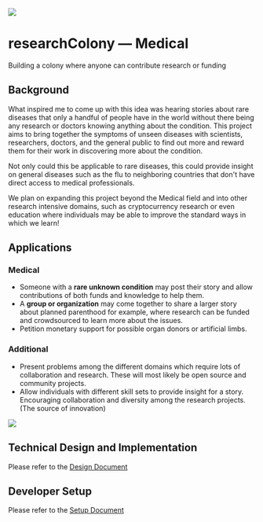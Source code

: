 <img src="https://github.com/ConnorChristie/diagnosis-colony/blob/master/researchColony.png?raw=true" align="middle">

# researchColony &mdash; Medical
Building a colony where anyone can contribute research or funding

## Background
What inspired me to come up with this idea was hearing stories about rare diseases that only a handful of people have in the world without there being any research or doctors knowing anything about the condition. This project aims to bring together the symptoms of unseen diseases with scientists, researchers, doctors, and the general public to find out more and reward them for their work in discovering more about the condition.

Not only could this be applicable to rare diseases, this could provide insight on general diseases such as the flu to neighboring countries that don't have direct access to medical professionals.

We plan on expanding this project beyond the Medical field and into other research intensive domains, such as cryptocurrency research or even education where individuals may be able to improve the standard ways in which we learn!

## Applications
### Medical
* Someone with a __rare unknown condition__ may post their story and allow contributions of both funds and knowledge to help them.
* A __group or organization__ may come together to share a larger story about planned parenthood for example, where research can be funded and crowdsourced to learn more about the issues.
* Petition monetary support for possible organ donors or artificial limbs.

### Additional
* Present problems among the different domains which require lots of collaboration and research. These will most likely be open source and community projects.
* Allow individuals with different skill sets to provide insight for a story. Encouraging collaboration and diversity among the research projects. (The source of innovation)

<img src="https://github.com/ConnorChristie/diagnosis-colony/blob/master/info-graphic.png?raw=true" align="middle">

## Technical Design and Implementation
Please refer to the [Design Document](DESIGN.md)

## Developer Setup
Please refer to the [Setup Document](SETUP.md)
